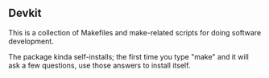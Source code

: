 ## Devkit
This is a collection of Makefiles and make-related scripts for doing 
software development.

The package kinda self-installs; the first time you type "make" and it
will ask a few questions, use those answers to install itself.
